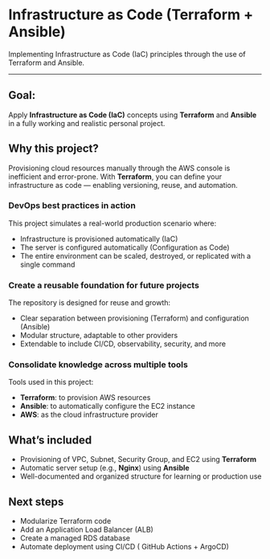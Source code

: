 
# Infrastructure as Code (Terraform + Ansible)
Implementing Infrastructure as Code (IaC) principles through the use of Terraform and Ansible.

---------------


## Goal:

Apply **Infrastructure as Code (IaC)** concepts using **Terraform** and **Ansible** in a fully working and realistic personal project.



## Why this project?

Provisioning cloud resources manually through the AWS console is inefficient and error-prone. With **Terraform**, you can define your infrastructure as code — enabling versioning, reuse, and automation.



### DevOps best practices in action

This project simulates a real-world production scenario where:

* Infrastructure is provisioned automatically (IaC)
* The server is configured automatically (Configuration as Code)
* The entire environment can be scaled, destroyed, or replicated with a single command



### Create a reusable foundation for future projects

The repository is designed for reuse and growth:

* Clear separation between provisioning (Terraform) and configuration (Ansible)
* Modular structure, adaptable to other providers
* Extendable to include CI/CD, observability, security, and more



### Consolidate knowledge across multiple tools

Tools used in this project:

* **Terraform**: to provision AWS resources
* **Ansible**: to automatically configure the EC2 instance
* **AWS**: as the cloud infrastructure provider



## What’s included

* Provisioning of VPC, Subnet, Security Group, and EC2 using **Terraform**
* Automatic server setup (e.g., **Nginx**) using **Ansible**
* Well-documented and organized structure for learning or production use



## Next steps

* Modularize Terraform code
* Add an Application Load Balancer (ALB)
* Create a managed RDS database
* Automate deployment using CI/CD ( GitHub Actions + ArgoCD)



